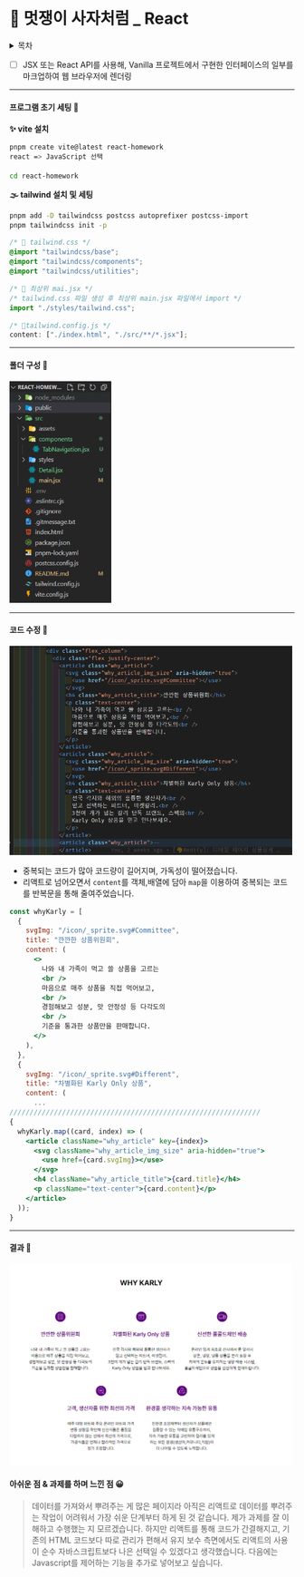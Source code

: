 # 🦁 멋쟁이 사자처럼 \_ React

<details>
  <summary>목차</summary>
  <ul>
    <li><a href='#프로그램-초기-세팅-wrench'> 프로그램 초기 세팅 🔧</a></li>
    <li><a href='#폴더-구성-'>폴더 구성 💼</a></li>
    <li><a href='#코드-수정-'>코드 수정 💊</a></li>
    <li><a href='#결과'>결과 🎉</a></li>
    <li><a href='#아쉬운-점--과제를-하며-느낀-점'>아쉬운 점 😥 & 과제를 하며 느낀 점 😀</a></li>
  </ul>
</details>

- [ ] JSX 또는 React API를 사용해, Vanilla 프로젝트에서 구현한
      인터페이스의 일부를 마크업하여 웹 브라우저에 렌더링

---

#### 프로그램 초기 세팅 :wrench:

**:sparkles: vite 설치**

```bash
pnpm create vite@latest react-homework
react => JavaScript 선택

cd react-homework
```

**🌫 tailwind 설치 및 세팅**

```bash
pnpm add -D tailwindcss postcss autoprefixer postcss-import
pnpm tailwindcss init -p
```

```css
/* 📂 tailwind.css */
@import "tailwindcss/base";
@import "tailwindcss/components";
@import "tailwindcss/utilities";
```

```js
/* 📂 최상위 mai.jsx */
/* tailwind.css 파일 생성 후 최상위 main.jsx 파일에서 import */
import "./styles/tailwind.css";
```

```js
/* 📂tailwind.config.js */
content: ["./index.html", "./src/**/*.jsx"];
```

---

#### 폴더 구성 💼

<img width="180" src="readmeImages/image.png"></img>

---

#### 코드 수정 💊

<img width="500" src="readmeImages/image-1.png"></img>

- 중복되는 코드가 많아 코드량이 길어지며, 가독성이 떨어졌습니다.
- 리액트로 넘어오면서 `content`를 객체,배열에 담아 `map`을 이용하여 중복되는 코드를 반복문을 통해 줄여주었습니다.

```jsx
const whyKarly = [
  {
    svgImg: "/icon/_sprite.svg#Committee",
    title: "깐깐한 상품위원회",
    content: (
      <>
        나와 내 가족이 먹고 쓸 상품을 고르는
        <br />
        마음으로 매주 상품을 직접 먹어보고,
        <br />
        경험해보고 성분, 맛 안정성 등 다각도의
        <br />
        기준을 통과한 상품만을 판매합니다.
      </>
    ),
  },
  {
    svgImg: "/icon/_sprite.svg#Different",
    title: "차별화된 Karly Only 상품",
    content: (
      ...
//////////////////////////////////////////////////////////////
{
  whyKarly.map((card, index) => (
    <article className="why_article" key={index}>
      <svg className="why_article_img_size" aria-hidden="true">
        <use href={card.svgImg}></use>
      </svg>
      <h4 className="why_article_title">{card.title}</h4>
      <p className="text-center">{card.content}</p>
    </article>
  ));
}
```

---

#### 결과 🎉

<img width="500" src="readmeImages/image-2.png"></img>

#### 아쉬운 점 & 과제를 하며 느낀 점 😀

> 데이터를 가져와서 뿌려주는 게 많은 페이지라 아직은 리액트로 데이터를 뿌려주는 작업이 어려워서 가장 쉬운 단계부터 하게 된 것 같습니다.
> 제가 과제를 잘 이해하고 수행했는 지 모르겠습니다. 하지만 리액트를 통해 코드가 간결해지고, 기존의 HTML 코드보다 따로 관리가 편해서 유지 보수 측면에서도 리액트의 사용이 순수 자바스크립트보다 나은 선택일 수 있겠다고 생각했습니다.
> 다음에는 Javascript를 제어하는 기능을 추가로 넣어보고 싶습니다.
